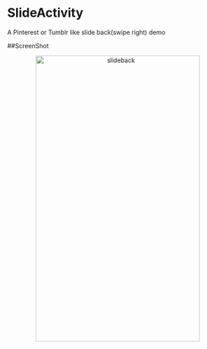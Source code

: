 SlideActivity
=============

A Pinterest or Tumblr like slide back(swipe right) demo 

##ScreenShot
<p align="center">
  <img src="https://raw.github.com/chenjishi/SlideActivity/master/screenshot.jpg" 
  alt="slideback" height="654" width="375"/>
</p>
